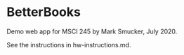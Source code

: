 # BetterBooks

Demo web app for MSCI 245 by Mark Smucker, July 2020.

See the instructions in hw-instructions.md.

